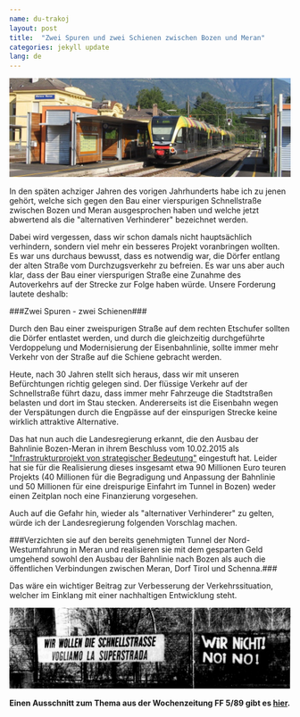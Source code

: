 ```yaml
---
name: du-trakoj
layout: post
title:  "Zwei Spuren und zwei Schienen zwischen Bozen und Meran"
categories: jekyll update
lang: de
---
```

![Bild](../../bildoj/fervojo-Merano.jpg)

In den späten achziger Jahren des vorigen Jahrhunderts habe ich zu jenen gehört, welche sich gegen den Bau einer vierspurigen Schnellstraße zwischen Bozen und Meran ausgesprochen haben und welche jetzt abwertend als die "alternativen Verhinderer" bezeichnet werden. 

Dabei wird vergessen, dass wir schon damals nicht hauptsächlich verhindern, sondern viel mehr ein besseres Projekt voranbringen wollten. Es war uns durchaus bewusst, dass es notwendig war, die Dörfer entlang der alten Straße vom Durchzugsverkehr zu befreien. Es war uns aber auch klar, dass der Bau einer vierspurigen Straße eine Zunahme des Autoverkehrs auf der Strecke zur Folge haben würde. Unsere Forderung lautete deshalb:

###Zwei Spuren - zwei Schienen### 

Durch den Bau einer zweispurigen Straße auf dem rechten Etschufer sollten die Dörfer entlastet werden, und durch die gleichzeitig durchgeführte Verdoppelung und Modernisierung der Eisenbahnlinie, sollte  immer mehr Verkehr von der Straße auf die Schiene gebracht werden.  

Heute, nach 30 Jahren stellt sich heraus, dass wir mit unseren Befürchtungen richtig gelegen sind. Der flüssige Verkehr auf der Schnellstraße führt dazu, dass immer mehr Fahrzeuge die Stadtstraßen belasten und dort  im Stau stecken. Andererseits ist die Eisenbahn wegen der Verspätungen durch die Engpässe auf der einspurigen Strecke keine wirklich attraktive Alternative.

Das hat nun auch die Landesregierung erkannt, die den Ausbau der Bahnlinie Bozen-Meran in ihrem Beschluss vom 10.02.2015 als ["Infrastrukturprojekt von strategischer Bedeutung"](http://www.gemeinde.meran.bz.it/de/aktuelles/285.asp?aktuelles_action=4&aktuelles_article_id=486097) eingestuft hat. Leider hat sie für die Realisierung dieses insgesamt etwa 90 Millionen Euro teuren Projekts (40 Millionen für die Begradigung und Anpassung der Bahnlinie und 50 Millionen für eine dreispurige Einfahrt im Tunnel in Bozen) weder einen Zeitplan noch eine Finanzierung vorgesehen. 

Auch auf die Gefahr hin, wieder als "alternativer Verhinderer" zu gelten, würde ich der Landesregierung folgenden Vorschlag machen. 

###Verzichten sie auf den bereits genehmigten Tunnel der Nord-Westumfahrung in Meran und realisieren sie mit dem gesparten Geld umgehend sowohl den Ausbau der Bahnlinie nach Bozen als auch die öffentlichen Verbindungen zwischen Meran, Dorf Tirol und Schenna.###

Das wäre ein wichtiger Beitrag zur Verbesserung der Verkehrssituation, welcher im Einklang mit einer nachhaltigen Entwicklung steht.

![Bild](../../bildoj/mebo89.png)

**Einen Ausschnitt zum Thema aus der Wochenzeitung FF 5/89 gibt es [hier](../../bildoj/meboff-89.jpg).**

